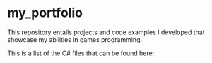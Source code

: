 # my_portfolio
 This repository entails projects and code examples I developed that showcase my abilities in games programming.

This is a list of the C# files that can be found here:

